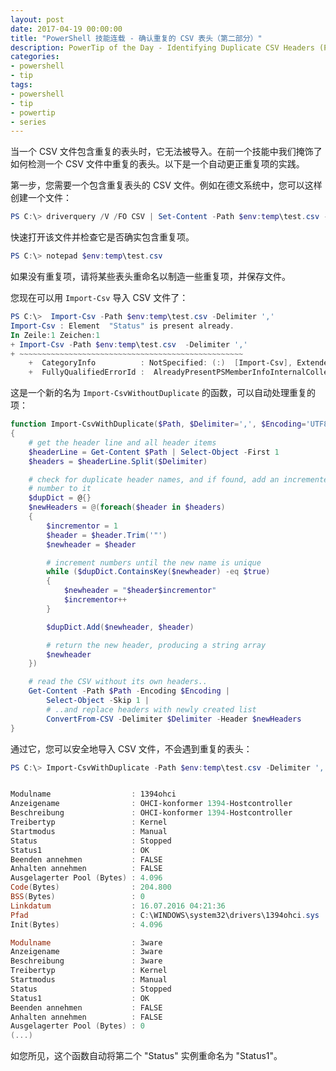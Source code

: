 ```yaml
---
layout: post
date: 2017-04-19 00:00:00
title: "PowerShell 技能连载 - 确认重复的 CSV 表头（第二部分）"
description: PowerTip of the Day - Identifying Duplicate CSV Headers (Part 2)
categories:
- powershell
- tip
tags:
- powershell
- tip
- powertip
- series
---
```

当一个 CSV 文件包含重复的表头时，它无法被导入。在前一个技能中我们掩饰了如何检测一个 CSV 文件中重复的表头。以下是一个自动更正重复项的实践。

第一步，您需要一个包含重复表头的 CSV 文件。例如在德文系统中，您可以这样创建一个文件：

```powershell
PS C:\> driverquery /V /FO CSV | Set-Content -Path $env:temp\test.csv -Encoding UTF8
```

快速打开该文件并检查它是否确实包含重复项。

```powershell
PS C:\> notepad $env:temp\test.csv
```

如果没有重复项，请将某些表头重命名以制造一些重复项，并保存文件。

您现在可以用 `Import-Csv` 导入 CSV 文件了：

```powershell
PS C:\>  Import-Csv -Path $env:temp\test.csv -Delimiter ','
Import-Csv : Element  "Status" is present already.
In Zeile:1 Zeichen:1
+ Import-Csv -Path $env:temp\test.csv  -Delimiter ','
+ ~~~~~~~~~~~~~~~~~~~~~~~~~~~~~~~~~~~~~~~~~~~~~~~~~~
    +  CategoryInfo          : NotSpecified: (:)  [Import-Csv], ExtendedTypeSystemException
    +  FullyQualifiedErrorId :  AlreadyPresentPSMemberInfoInternalCollectionAdd,Microsoft.PowerShell.Commands.ImportCsvCommand
```

这是一个新的名为 `Import-CsvWithoutDuplicate` 的函数，可以自动处理重复的项：

```powershell
function Import-CsvWithDuplicate($Path, $Delimiter=',', $Encoding='UTF8')
{
    # get the header line and all header items
    $headerLine = Get-Content $Path | Select-Object -First 1
    $headers = $headerLine.Split($Delimiter)

    # check for duplicate header names, and if found, add an incremented
    # number to it
    $dupDict = @{}
    $newHeaders = @(foreach($header in $headers)
    {
        $incrementor = 1
        $header = $header.Trim('"')
        $newheader = $header

        # increment numbers until the new name is unique
        while ($dupDict.ContainsKey($newheader) -eq $true)
        {
            $newheader = "$header$incrementor"
            $incrementor++
        }

        $dupDict.Add($newheader, $header)

        # return the new header, producing a string array
        $newheader
    })

    # read the CSV without its own headers..
    Get-Content -Path $Path -Encoding $Encoding |
        Select-Object -Skip 1 |
        # ..and replace headers with newly created list
        ConvertFrom-CSV -Delimiter $Delimiter -Header $newHeaders
}
```

通过它，您可以安全地导入 CSV 文件，不会遇到重复的表头：

```powershell
PS C:\> Import-CsvWithDuplicate -Path $env:temp\test.csv -Delimiter ','


Modulname                  : 1394ohci
Anzeigename                : OHCI-konformer 1394-Hostcontroller
Beschreibung               : OHCI-konformer 1394-Hostcontroller
Treibertyp                 : Kernel
Startmodus                 : Manual
Status                     : Stopped
Status1                    : OK
Beenden annehmen           : FALSE
Anhalten annehmen          : FALSE
Ausgelagerter Pool (Bytes) : 4.096
Code(Bytes)                : 204.800
BSS(Bytes)                 : 0
Linkdatum                  : 16.07.2016 04:21:36
Pfad                       : C:\WINDOWS\system32\drivers\1394ohci.sys
Init(Bytes)                : 4.096

Modulname                  : 3ware
Anzeigename                : 3ware
Beschreibung               : 3ware
Treibertyp                 : Kernel
Startmodus                 : Manual
Status                     : Stopped
Status1                    : OK
Beenden annehmen           : FALSE
Anhalten annehmen          : FALSE
Ausgelagerter Pool (Bytes) : 0
(...)
```

如您所见，这个函数自动将第二个 "Status" 实例重命名为 "Status1"。

<!--本文国际来源：[Identifying Duplicate CSV Headers (Part 2)](http://community.idera.com/powershell/powertips/b/tips/posts/identifying-duplicate-csv-headers-part-2)-->
